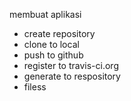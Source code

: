 membuat aplikasi 


- create repository 
- clone to local
- push to github
- register to travis-ci.org
- generate to respository
- filess